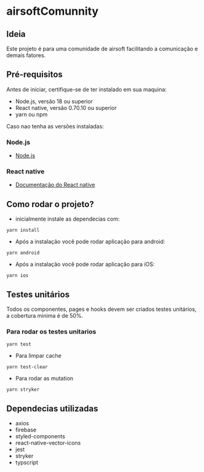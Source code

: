 # airsoftComunnity

## Ideia

Este projeto é para uma comunidade de airsoft facilitando a comunicação e demais fatores.

## Pré-requisitos

Antes de iniciar, certifique-se de ter instalado em sua maquina:

- Node.js, versão 18 ou superior
- React native, versão 0.70.10 ou superior
- yarn ou npm

Caso nao tenha as versões instaladas:

### Node.js 
- [Node.js](https://nodejs.org)

### React native
- [Documentação do React native](https://reactnative.dev/docs/getting-started)

## Como rodar o projeto?

- inicialmente instale as dependecias com:
```
yarn install
```

- Após a instalação você pode rodar aplicação para android:

```
yarn android
```

- Após a instalação você pode rodar aplicação para iOS:
```
yarn ios
```

## Testes unitários

Todos os componentes, pages e hooks devem ser criados testes unitários, a cobertura minima é de 50%.

### Para rodar os testes unitarios

```
yarn test
```

- Para limpar cache

```
yarn test-clear
```

- Para rodar as mutation

```
yarn stryker
```


## Dependecias utilizadas

- axios
- firebase
- styled-components
- react-native-vector-icons
- jest
- stryker
- typscript
